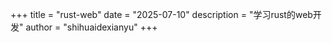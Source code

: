 +++
title = "rust-web"
date = "2025-07-10"
description = "学习rust的web开发"
author = "shihuaidexianyu"
+++